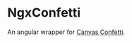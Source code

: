 # NgxConfetti

An angular wrapper for [Canvas Confetti](https://github.com/catdad/canvas-confetti#readme).

